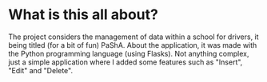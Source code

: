 # What is this all about?

The project considers the management of data within a school for drivers, it being titled (for a bit of fun) PaShA.
About the application, it was made with the Python programming language (using Flasks). Not anything complex, just a simple application where I added some features such as "Insert", "Edit" and "Delete".
